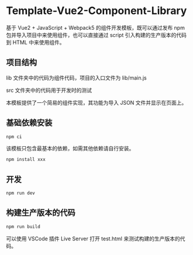 # Template-Vue2-Component-Library

基于 Vue2 + JavaScript + Webpack5 的组件开发模板，既可以通过发布 npm 包并导入项目中来使用组件，也可以直接通过 script 引入构建的生产版本的代码到 HTML 中来使用组件。

## 项目结构

lib 文件夹中的代码为组件代码，项目的入口文件为 lib/main.js

src 文件夹中的代码用于开发时的测试

本模板提供了一个简易的组件实现，其功能为导入 JSON 文件并显示在页面上。

## 基础依赖安装

```bash
npm ci
```

该模板只包含最基本的依赖，如需其他依赖请自行安装。

```bash
npm install xxx
```

## 开发

```bash
npm run dev
```

## 构建生产版本的代码

```bash
npm run build
```

可以使用 VSCode 插件 Live Server 打开 test.html 来测试构建的生产版本的代码。
